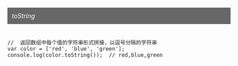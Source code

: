 <h6 id='toString' style='background:#676767;color:#fff;padding: 10px;'>toString</h6>

```
//  返回数组中每个值的字符串形式拼接，以逗号分隔的字符串
var color = ['red', 'blue', 'green'];
console.log(color.toString());  // red,blue,green
```
